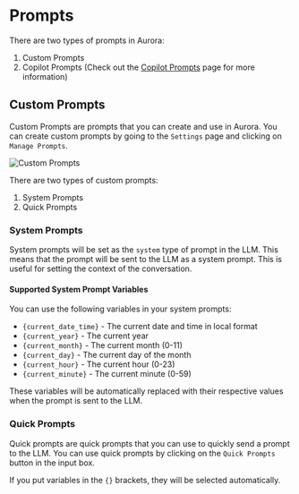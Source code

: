 # Prompts

There are two types of prompts in Aurora: 

1. Custom Prompts
2. Copilot Prompts (Check out the [Copilot Prompts](/sidebar/copilot.md) page for more information)


## Custom Prompts

Custom Prompts are prompts that you can create and use in Aurora. You can create custom prompts by going to the `Settings` page and clicking on `Manage Prompts`.

![Custom Prompts](https://pub-35424b4473484be483c0afa08c69e7da.r2.dev/Screenshot%202025-02-19%20205135.png)

There are two types of custom prompts:

1. System Prompts
2. Quick Prompts


### System Prompts

System prompts will be set as the `system` type of prompt in the LLM. This means that the prompt will be sent to the LLM as a system prompt. This is useful for setting the context of the conversation.

#### Supported System Prompt Variables

You can use the following variables in your system prompts:

- `{current_date_time}` - The current date and time in local format
- `{current_year}` - The current year
- `{current_month}` - The current month (0-11)
- `{current_day}` - The current day of the month
- `{current_hour}` - The current hour (0-23)
- `{current_minute}` - The current minute (0-59)

These variables will be automatically replaced with their respective values when the prompt is sent to the LLM.

### Quick Prompts

Quick prompts are quick prompts that you can use to quickly send a prompt to the LLM. You can use quick prompts by clicking on the `Quick Prompts` button in the input box.

If you put variables in the `{}` brackets, they will be selected automatically.